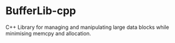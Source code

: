 # BufferLib-cpp
C++ Library for managing and manipulating large data blocks while minimising memcpy and allocation.
